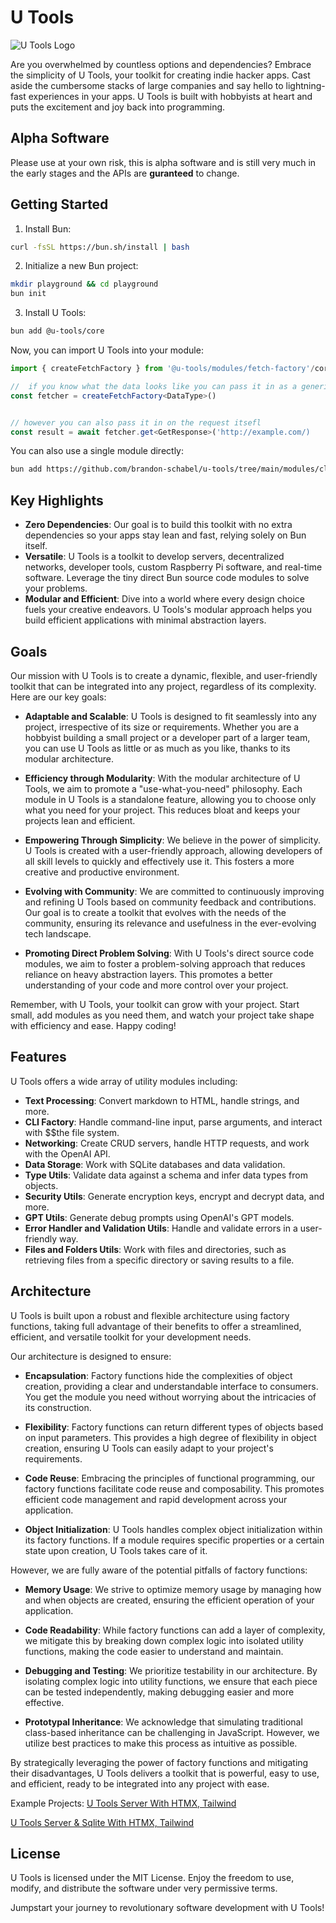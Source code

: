 # U Tools

![U Tools Logo](https://user-images.githubusercontent.com/18100375/231109092-34bdc552-dd37-413d-8eec-b9b668340b65.png)

Are you overwhelmed by countless options and dependencies? Embrace the simplicity of U Tools, your toolkit for creating indie hacker apps. Cast aside the cumbersome stacks of large companies and say hello to lightning-fast experiences in your apps. U Tools is built with hobbyists at heart and puts the excitement and joy back into programming.

## Alpha Software

Please use at your own risk, this is alpha software and is still very much in the early stages and the APIs are **guranteed** to change.

## Getting Started

1. Install Bun:

```bash
curl -fsSL https://bun.sh/install | bash
```

2. Initialize a new Bun project:

```bash
mkdir playground && cd playground
bun init 
```

3. Install U Tools:

```bash
bun add @u-tools/core
```

Now, you can import U Tools into your module:

```typescript
import { createFetchFactory } from '@u-tools/modules/fetch-factory'/core
```

```typescript
//  if you know what the data looks like you can pass it in as a generic here.
const fetcher = createFetchFactory<DataType>()


// however you can also pass it in on the request itsefl
const result = await fetcher.get<GetResponse>('http://example.com/)
```

You can also use a single module directly:

```bash
bun add https://github.com/brandon-schabel/u-tools/tree/main/modules/cli-factory
```

## Key Highlights

- **Zero Dependencies**: Our goal is to build this toolkit with no extra dependencies so your apps stay lean and fast, relying solely on Bun itself.
- **Versatile**: U Tools is a toolkit to develop servers, decentralized networks, developer tools, custom Raspberry Pi software, and real-time software. Leverage the tiny direct Bun source code modules to solve your problems.
- **Modular and Efficient**: Dive into a world where every design choice fuels your creative endeavors. U Tools's modular approach helps you build efficient applications with minimal abstraction layers.

## Goals

Our mission with U Tools is to create a dynamic, flexible, and user-friendly toolkit that can be integrated into any project, regardless of its complexity. Here are our key goals:

- **Adaptable and Scalable**: U Tools is designed to fit seamlessly into any project, irrespective of its size or requirements. Whether you are a hobbyist building a small project or a developer part of a larger team, you can use U Tools as little or as much as you like, thanks to its modular architecture.

- **Efficiency through Modularity**: With the modular architecture of U Tools, we aim to promote a "use-what-you-need" philosophy. Each module in U Tools is a standalone feature, allowing you to choose only what you need for your project. This reduces bloat and keeps your projects lean and efficient.

- **Empowering Through Simplicity**: We believe in the power of simplicity. U Tools is created with a user-friendly approach, allowing developers of all skill levels to quickly and effectively use it. This fosters a more creative and productive environment.

- **Evolving with Community**: We are committed to continuously improving and refining U Tools based on community feedback and contributions. Our goal is to create a toolkit that evolves with the needs of the community, ensuring its relevance and usefulness in the ever-evolving tech landscape.

- **Promoting Direct Problem Solving**: With U Tools's direct source code modules, we aim to foster a problem-solving approach that reduces reliance on heavy abstraction layers. This promotes a better understanding of your code and more control over your project.

Remember, with U Tools, your toolkit can grow with your project. Start small, add modules as you need them, and watch your project take shape with efficiency and ease. Happy coding!

## Features

U Tools offers a wide array of utility modules including:

- **Text Processing**: Convert markdown to HTML, handle strings, and more.
- **CLI Factory**: Handle command-line input, parse arguments, and interact with $$the file system.
- **Networking**: Create CRUD servers, handle HTTP requests, and work with the OpenAI API.
- **Data Storage**: Work with SQLite databases and data validation.
- **Type Utils**: Validate data against a schema and infer data types from objects.
- **Security Utils**: Generate encryption keys, encrypt and decrypt data, and more.
- **GPT Utils**: Generate debug prompts using OpenAI's GPT models.
- **Error Handler and Validation Utils**: Handle and validate errors in a user-friendly way.
- **Files and Folders Utils**: Work with files and directories, such as retrieving files from a specific directory or saving results to a file.

## Architecture

U Tools is built upon a robust and flexible architecture using factory functions, taking full advantage of their benefits to offer a streamlined, efficient, and versatile toolkit for your development needs.

Our architecture is designed to ensure:

- **Encapsulation**: Factory functions hide the complexities of object creation, providing a clear and understandable interface to consumers. You get the module you need without worrying about the intricacies of its construction.

- **Flexibility**: Factory functions can return different types of objects based on input parameters. This provides a high degree of flexibility in object creation, ensuring U Tools can easily adapt to your project's requirements.

- **Code Reuse**: Embracing the principles of functional programming, our factory functions facilitate code reuse and composability. This promotes efficient code management and rapid development across your application.

- **Object Initialization**: U Tools handles complex object initialization within its factory functions. If a module requires specific properties or a certain state upon creation, U Tools takes care of it.

However, we are fully aware of the potential pitfalls of factory functions:

- **Memory Usage**: We strive to optimize memory usage by managing how and when objects are created, ensuring the efficient operation of your application.

- **Code Readability**: While factory functions can add a layer of complexity, we mitigate this by breaking down complex logic into isolated utility functions, making the code easier to understand and maintain.

- **Debugging and Testing**: We prioritize testability in our architecture. By isolating complex logic into utility functions, we ensure that each piece can be tested independently, making debugging easier and more effective.

- **Prototypal Inheritance**: We acknowledge that simulating traditional class-based inheritance can be challenging in JavaScript. However, we utilize best practices to make this process as intuitive as possible.

By strategically leveraging the power of factory functions and mitigating their disadvantages, U Tools delivers a toolkit that is powerful, easy to use, and efficient, ready to be integrated into any project with ease.

Example Projects:
[U Tools Server With HTMX, Tailwind](https://github.com/brandon-schabel/htmx-with-u-tools)

[U Tools Server & Sqlite With HTMX, Tailwind](https://github.com/brandon-schabel/htmx-u-tools-sqlite)

## License

U Tools is licensed under the MIT License. Enjoy the freedom to use, modify, and distribute the software under very permissive terms.

Jumpstart your journey to revolutionary software development with U Tools!
